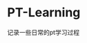 




















































































# PT-Learning
记录一些日常的pt学习过程

